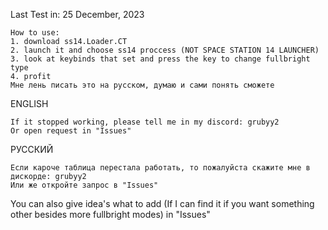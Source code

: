 Last Test in: 25 December, 2023
```
How to use:
1. download ss14.Loader.CT
2. launch it and choose ss14 proccess (NOT SPACE STATION 14 LAUNCHER)
3. look at keybinds that set and press the key to change fullbright type
4. profit
Мне лень писать это на русском, думаю и сами понять сможете
```
ENGLISH
```
If it stopped working, please tell me in my discord: grubyy2
Or open request in "Issues"
```
РУССКИЙ
```
Если кароче таблица перестала работать, то пожалуйста скажите мне в дискорде: grubyy2
Или же откройте запрос в "Issues"
```
You can also give idea's what to add (If I can find it if you want something other besides more fullbright modes) in "Issues"
